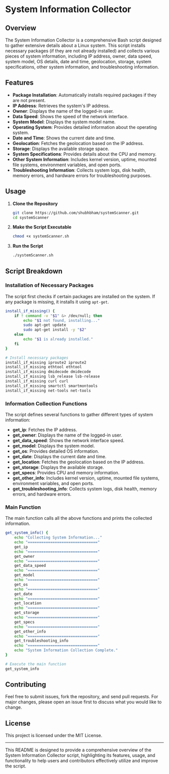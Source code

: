 # System Information Collector

## Overview

The System Information Collector is a comprehensive Bash script designed to gather extensive details about a Linux system. This script installs necessary packages (if they are not already installed) and collects various pieces of system information, including IP address, owner, data speed, system model, OS details, date and time, geolocation, storage, system specifications, other system information, and troubleshooting information.

## Features

- **Package Installation**: Automatically installs required packages if they are not present.
- **IP Address**: Retrieves the system's IP address.
- **Owner**: Displays the name of the logged-in user.
- **Data Speed**: Shows the speed of the network interface.
- **System Model**: Displays the system model name.
- **Operating System**: Provides detailed information about the operating system.
- **Date and Time**: Shows the current date and time.
- **Geolocation**: Fetches the geolocation based on the IP address.
- **Storage**: Displays the available storage space.
- **System Specifications**: Provides details about the CPU and memory.
- **Other System Information**: Includes kernel version, uptime, mounted file systems, environment variables, and open ports.
- **Troubleshooting Information**: Collects system logs, disk health, memory errors, and hardware errors for troubleshooting purposes.

## Usage

1. **Clone the Repository**
    ```bash
    git clone https://github.com/shubhbham/systemScanner.git
    cd systemScanner
    ```

2. **Make the Script Executable**
    ```bash
    chmod +x systemScanner.sh
    ```

3. **Run the Script**
    ```bash
    ./systemScanner.sh
    ```

## Script Breakdown

### Installation of Necessary Packages

The script first checks if certain packages are installed on the system. If any package is missing, it installs it using `apt-get`.

```bash
install_if_missing() {
    if ! command -v "$1" &> /dev/null; then
        echo "$1 not found, installing..."
        sudo apt-get update
        sudo apt-get install -y "$2"
    else
        echo "$1 is already installed."
    fi
}

# Install necessary packages
install_if_missing iproute2 iproute2
install_if_missing ethtool ethtool
install_if_missing dmidecode dmidecode
install_if_missing lsb_release lsb-release
install_if_missing curl curl
install_if_missing smartctl smartmontools
install_if_missing net-tools net-tools
```

### Information Collection Functions

The script defines several functions to gather different types of system information:

- **get_ip**: Fetches the IP address.
- **get_owner**: Displays the name of the logged-in user.
- **get_data_speed**: Shows the network interface speed.
- **get_model**: Displays the system model.
- **get_os**: Provides detailed OS information.
- **get_date**: Displays the current date and time.
- **get_location**: Fetches the geolocation based on the IP address.
- **get_storage**: Displays the available storage.
- **get_specs**: Provides CPU and memory information.
- **get_other_info**: Includes kernel version, uptime, mounted file systems, environment variables, and open ports.
- **get_troubleshooting_info**: Collects system logs, disk health, memory errors, and hardware errors.

### Main Function

The main function calls all the above functions and prints the collected information.

```bash
get_system_info() {
    echo "Collecting System Information..."
    echo "==============================="
    get_ip
    echo "==============================="
    get_owner
    echo "==============================="
    get_data_speed
    echo "==============================="
    get_model
    echo "==============================="
    get_os
    echo "==============================="
    get_date
    echo "==============================="
    get_location
    echo "==============================="
    get_storage
    echo "==============================="
    get_specs
    echo "==============================="
    get_other_info
    echo "==============================="
    get_troubleshooting_info
    echo "==============================="
    echo "System Information Collection Complete."
}

# Execute the main function
get_system_info
```

## Contributing

Feel free to submit issues, fork the repository, and send pull requests. For major changes, please open an issue first to discuss what you would like to change.

## License

This project is licensed under the MIT License.

---

This README is designed to provide a comprehensive overview of the System Information Collector script, highlighting its features, usage, and functionality to help users and contributors effectively utilize and improve the script.